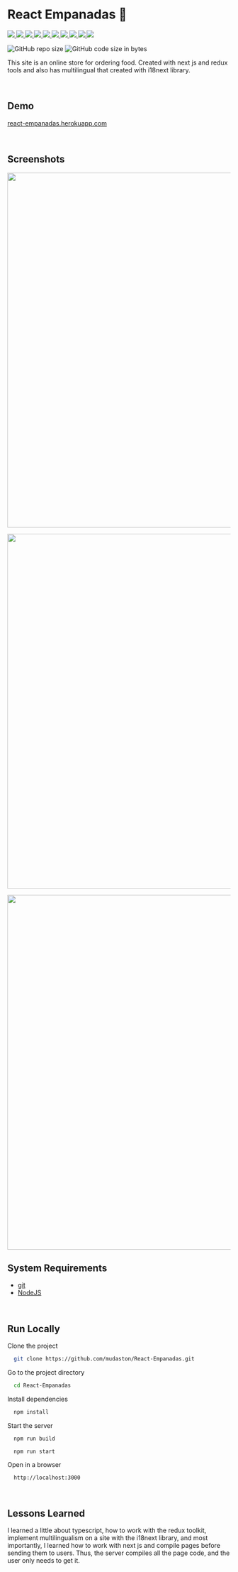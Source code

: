 # React Empanadas 🥟

<div align="left">

<a href="https://www.typescriptlang.org" target="_blank">
<img src="https://img.shields.io/badge/TypeScript-4.7.4-3178C6?style=for-the-badge&logo=TypeScript">
</a>
     
<a href="https://reactjs.org" target="_blank">
<img src="https://img.shields.io/badge/React-18.2.0-61DAFB?style=for-the-badge&logo=React">
</a>
     
<a href="https://nextjs.org" target="_blank">
<img src="https://img.shields.io/badge/Next Js-12.2.4-000?style=for-the-badge&logo=Next.js">
</a>
     
<a href="https://redux-toolkit.js.org" target="_blank">
<img src="https://img.shields.io/badge/Redux Toolkit-1.8.3-764ABC?style=for-the-badge&logo=Redux">
</a>
     
<a href="https://github.com/kirill-konshin/next-redux-wrapper" target="_blank">
<img src="https://img.shields.io/badge/next redux wrapper-7.0.5-764ABC?style=for-the-badge&logo=Redux">
</a>
     
<a href="https://github.com/typicode/json-server" target="_blank">
<img src="https://img.shields.io/badge/json server-0.17.0-F7B93E?style=for-the-badge&logo=JSON">
</a>
     
<a href="https://www.i18next.com" target="_blank">
<img src="https://img.shields.io/badge/i18next-11.3.0-26A69A?style=for-the-badge&logo=i18next">
</a>

<a href="https://sass-lang.com/" target="_blank">
<img src="https://img.shields.io/badge/sass(scss)--CC6699?style=for-the-badge&logo=Sass">
</a>

<a href="https://prettier.io/" target="_blank">
<img src="https://img.shields.io/badge/Prettier-2.7.1-F7B93E?style=for-the-badge&logo=Prettier">
</a>

<a href="https://webpack.js.org/" target="_blank">
<img src="https://img.shields.io/badge/Webpack-5.74.0-8DD6F9?style=for-the-badge&logo=Webpack">
</a>

</div>

<p>

![GitHub repo size](https://img.shields.io/github/repo-size/mudaston/React-Empanadas?style=for-the-badge)
![GitHub code size in bytes](https://img.shields.io/github/languages/code-size/mudaston/React-Empanadas?style=for-the-badge)

</p>

This site is an online store for ordering food. Created with next js and redux tools and also has multilingual that created with i18next library.

<br/>

## Demo

[react-empanadas.herokuapp.com](https://react-empanadas.herokuapp.com/)

<br/>

## Screenshots

</p>

<p align="center">
<img src="https://user-images.githubusercontent.com/64277973/194945506-1037aa60-7450-43f5-b379-71df4dd22c74.png"
     width="800"
/>
</p>

<p align="center">
<img src="https://user-images.githubusercontent.com/64277973/194945508-b4e6e3e9-71a9-4aa9-ba6d-f5e9cfba669f.png"
     width="800"
/>
</p>

<p align="center">
<img src="https://user-images.githubusercontent.com/64277973/194945510-f82fac05-56d3-44e3-af4f-3bebaf8fc2fb.png"
     width="800"
/>
</p>

## System Requirements

- [git](https://git-scm.com/)
- [NodeJS](https://nodejs.org/en/)

<br/>

## Run Locally

Clone the project

```bash
  git clone https://github.com/mudaston/React-Empanadas.git
```

Go to the project directory

```bash
  cd React-Empanadas
```

Install dependencies

```bash
  npm install
```

Start the server

```bash
  npm run build
```
```
  npm run start
```

Open in a browser

```bash
  http://localhost:3000
```

<br/>

## Lessons Learned

I learned a little about typescript, how to work with the redux toolkit, implement multilingualism on a site with the i18next library, and most importantly, I learned how to work with next js and compile pages before sending them to users. Thus, the server compiles all the page code, and the user only needs to get it.
